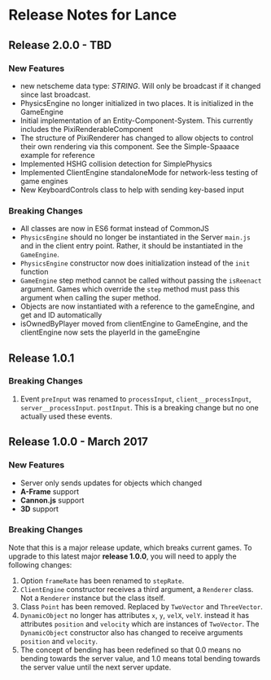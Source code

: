 

# Release Notes for Lance

## Release 2.0.0 - TBD

### New Features

* new netscheme data type: *STRING*.  Will only be broadcast if it changed since last broadcast.
* PhysicsEngine no longer initialized in two places.  It is initialized in the GameEngine
* Initial implementation of an Entity-Component-System. This currently includes the PixiRenderableComponent
* The structure of PixiRenderer has changed to allow objects to control their own rendering via this component. See the Simple-Spaaace example for reference
* Implemented HSHG collision detection for SimplePhysics
* Implemented ClientEngine standaloneMode for network-less testing of game engines
* New KeyboardControls class to help with sending key-based input 

### Breaking Changes

* All classes are now in ES6 format instead of CommonJS
* `PhysicsEngine` should no longer be instantiated in the Server `main.js` and in the client entry point.  Rather, it should be instantiated in the `GameEngine`.
* `PhysicsEngine` constructor now does initialization instead of the `init` function
* `GameEngine` step method cannot be called without passing the `isReenact` argument.  Games which override the `step` method must pass this argument when calling the super method.
* Objects are now instantiated with a reference to the gameEngine, and get and ID automatically
* isOwnedByPlayer moved from clientEngine to GameEngine, and the clientEngine now sets the playerId in the gameEngine

## Release 1.0.1

### Breaking Changes

1. Event `preInput` was renamed to `processInput`, `client__processInput`, `server__processInput`.  `postInput`. This is a breaking change but no one actually used these events.

## Release 1.0.0 - March 2017

### New Features

* Server only sends updates for objects which changed
* **A-Frame** support
* **Cannon.js** support
* **3D** support


### Breaking Changes

Note that this is a major release update, which breaks current
games.  To upgrade to this latest major **release 1.0.0**, you will need
to apply the following changes:

1. Option `frameRate` has been renamed to `stepRate`.
2. `ClientEngine` constructor receives a third argument, a `Renderer` class.  Not a `Renderer` instance but the class itself.
3. Class `Point` has been removed.  Replaced by `TwoVector` and `ThreeVector`.
4. `DynamicObject` no longer has attributes `x`, `y`, `velX`, `velY`.  instead it has attributes `position` and `velocity` which are instances of `TwoVector`.  The `DynamicObject` constructor also has changed to receive arguments `position` and `velocity`.
5. The concept of bending has been redefined so that 0.0 means no bending
towards the server value, and 1.0 means total bending towards the server
value until the next server update.
